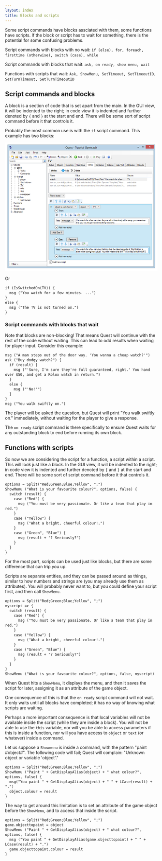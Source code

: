 ```yaml
---
layout: index
title: Blocks and scripts
---
```



Some script commands have blocks assciated with them, some functions have scripts. If the block or script has to wait for something, there is the potential for some confusing problems.

Script commands with blocks with no wait: `if (else), for, foreach, firsttime (otherwise), switch (case), while`

Script commands with blocks that wait: `ask, on ready, show menu, wait`

Functions with scripts that wait: `Ask, ShowMenu, SetTimeout, SetTimeoutID, SetTurnTimeout, SetTurnTimeoutID`


Script commands and blocks
--------------------------

A block is a section of code that is set apart from the main. In the GUI view, it will be indented to the right; in code view it is indented and further denoted by `{` and `}` at the start and end. There will be some sort of script command before it that controls it.

Probably the most common use is with the `if` script command. This example has two blocks:

![](tutorial/Addif4.png "tutorial/Addif4.png")

Or

```
if (IsSwitchedOn(TV)) {
  msg ("You watch for a few minutes. ...")
}
else {
  msg ("The TV is not turned on.")
}
```

### Script commands with blocks that wait

Note that blocks are non-blocking! That means Quest will continue with the rest of the code without waiting. This can lead to odd results when waiting for player input. Consider this example:

```
msg ("A man steps out of the door way. 'You wanna a cheap watch?'")
ask ("Buy dodgy watch?") {
  if (result) {
    msg ("'Sure, I'm sure they're full guaranteed, right.' You hand over $50, and get a Rolox watch in return.")
  }
  else {
    msg ("'No!'")
  }
}
msg ("You walk swiftly on.")
```

The player will be asked the question, but Quest will print "You walk swiftly on." immediately, without waiting for the player to give a response.

The `on ready` script command is there specifically to ensure Quest waits for any outstanding block to end before running its own block.


Functions with scripts
----------------------

So now we are considering the script for a function, a script within a script. This will look just like a block. In the GUI view, it will be indented to the right; in code view it is indented and further denoted by `{` and `}` at the start and end. There will be some sort of script command before it that controls it.

```
options = Split("Red;Green;Blue;Yellow", ";")
ShowMenu ("What is your favourite colour?", options, false) {
  switch (result) {
    case ("Red") {
      msg ("You must be very passionate. Or like a team that play in red.")
    }
    case ("Yellow") {
      msg ("What a bright, cheerful colour!.")
    }
    case ("Green", "Blue") {
      msg (result + "? Seriously?")
    }
  }
}
```

For the most part, scripts can be used just like blocks, but there are some difference that can trip you up.

Scripts are separate entities, and they can be passed around as things, similar to how numbers and strings are (you may already use them as attributes). You will probably never want to, but you could define your script first, and then call `ShowMenu`.

```
options = Split("Red;Green;Blue;Yellow", ";")
myscript => {
  switch (result) {
    case ("Red") {
      msg ("You must be very passionate. Or like a team that play in red.")
    }
    case ("Yellow") {
      msg ("What a bright, cheerful colour!.")
    }
    case ("Green", "Blue") {
      msg (result + "? Seriously?")
    }
  }
}
ShowMenu ("What is your favourite colour?", options, false, myscript)
```

When Quest hits a `ShowMenu`, it displays the menu, and then it saves the script for later, assigning it as an attribute of the game object.

One consequence of this is that the `on ready` script command will not wait. It only waits until all blocks have completed; it has no way of knowing what scripts are waiting.

Perhaps a more important consequence is that local variables will not be available inside the script (while they are inside a block). You will not be able to use the `this` variable, nor will you be able to access parameters if this is inside a function, nor will you have access to `object` or `text` (or whatever) inside a command.

Let us suppose a `Showmenu` is inside a command, with the pattern "paint #object#". The following code will fail; Quest will complain: "Unknown object or variable 'object'."

    options = Split("Red;Green;Blue;Yellow", ";")
    ShowMenu ("Paint " + GetDisplayAlias(object) + " what colour?", options, false) {
      msg("You paint " + GetDisplayAlias(object) + " " + LCase(result) + ".")
      object.colour = result
    }

The way to get around this limitation is to set an attribute of the game object before the `ShowMenu`, and to access that inside the script.

```
options = Split("Red;Green;Blue;Yellow", ";")
game.objecttopaint = object
ShowMenu ("Paint " + GetDisplayAlias(object) + " what colour?", options, false) {
  msg ("You paint " + GetDisplayAlias(game.objecttopaint) + " " + LCase(result) + ".")
  game.objecttopaint.colour = result
}
```
